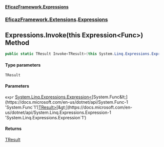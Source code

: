 #### [EficazFramework.Expressions](EficazFrameworkExpressions.md 'EficazFramework Expressions')
### [EficazFramework.Extensions](EficazFrameworkExpressions.md#EficazFramework.Extensions 'EficazFramework.Extensions').[Expressions](EficazFramework.Extensions/Expressions.md 'EficazFramework.Extensions.Expressions')

## Expressions.Invoke<TResult>(this Expression<Func<TResult>>) Method

```csharp
public static TResult Invoke<TResult>(this System.Linq.Expressions.Expression<System.Func<TResult>> expr);
```
#### Type parameters

<a name='EficazFramework.Extensions.Expressions.Invoke_TResult_(thisSystem.Linq.Expressions.Expression_System.Func_TResult__).TResult'></a>

`TResult`
#### Parameters

<a name='EficazFramework.Extensions.Expressions.Invoke_TResult_(thisSystem.Linq.Expressions.Expression_System.Func_TResult__).expr'></a>

`expr` [System.Linq.Expressions.Expression&lt;](https://docs.microsoft.com/en-us/dotnet/api/System.Linq.Expressions.Expression-1 'System.Linq.Expressions.Expression`1')[System.Func&lt;](https://docs.microsoft.com/en-us/dotnet/api/System.Func-1 'System.Func`1')[TResult](EficazFramework.Extensions/Expressions/Invoke_TResult_(thisExpression_Func_TResult__).md#EficazFramework.Extensions.Expressions.Invoke_TResult_(thisSystem.Linq.Expressions.Expression_System.Func_TResult__).TResult 'EficazFramework.Extensions.Expressions.Invoke<TResult>(this System.Linq.Expressions.Expression<System.Func<TResult>>).TResult')[&gt;](https://docs.microsoft.com/en-us/dotnet/api/System.Func-1 'System.Func`1')[&gt;](https://docs.microsoft.com/en-us/dotnet/api/System.Linq.Expressions.Expression-1 'System.Linq.Expressions.Expression`1')

#### Returns
[TResult](EficazFramework.Extensions/Expressions/Invoke_TResult_(thisExpression_Func_TResult__).md#EficazFramework.Extensions.Expressions.Invoke_TResult_(thisSystem.Linq.Expressions.Expression_System.Func_TResult__).TResult 'EficazFramework.Extensions.Expressions.Invoke<TResult>(this System.Linq.Expressions.Expression<System.Func<TResult>>).TResult')